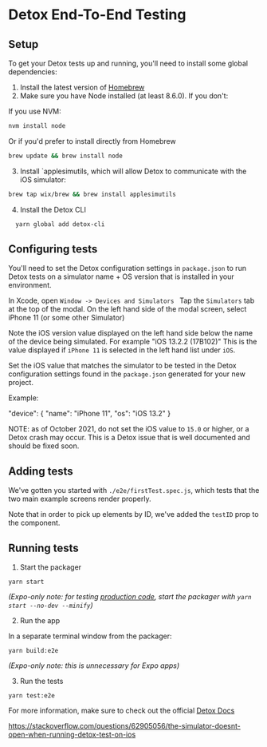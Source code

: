 # Detox End-To-End Testing

## Setup

To get your Detox tests up and running, you'll need to install some global dependencies:

1. Install the latest version of [Homebrew](https://brew.sh/)
2. Make sure you have Node installed (at least 8.6.0). If you don't:

If you use NVM:

```bash
nvm install node
```

Or if you'd prefer to install directly from Homebrew

```bash
brew update && brew install node
```

3. Install `applesimutils, which will allow Detox to communicate with the iOS simulator:

```bash
brew tap wix/brew && brew install applesimutils
```

4. Install the Detox CLI

```bash
  yarn global add detox-cli
```

## Configuring tests

You'll need to set the Detox configuration settings in `package.json` to run Detox tests on a simulator name + OS version that is installed in your environment.

In Xcode, open `Window -> Devices and Simulators `
Tap the `Simulators` tab at the top of the modal.
On the left hand side of the modal screen, select iPhone 11 (or some other Simulator)

Note the iOS version value displayed on the left hand side below the name of the device being simulated. For example "iOS 13.2.2 (17B102)" This is the value displayed if `iPhone 11` is selected in the left hand list under `iOS`.

Set the iOS value that matches the simulator to be tested in the Detox configuration settings found in the `package.json` generated for your new project.

Example:

"device": { "name": "iPhone 11", "os": "iOS 13.2" }

NOTE: as of October 2021, do not set the iOS value to `15.0` or higher, or a Detox crash may occur. This is a Detox issue that is well documented and should be fixed soon.

## Adding tests

We've gotten you started with `./e2e/firstTest.spec.js`, which tests that the two main example screens render properly.

Note that in order to pick up elements by ID, we've added the `testID` prop to the component.

## Running tests

1. Start the packager

```
yarn start
```

_(Expo-only note: for testing [production code](https://docs.expo.io/workflow/development-mode/#production-mode), start the packager with `yarn start --no-dev --minify`)_

2. Run the app

In a separate terminal window from the packager:

```
yarn build:e2e
```

_(Expo-only note: this is unnecessary for Expo apps)_

3. Run the tests

```
yarn test:e2e
```

For more information, make sure to check out the official [Detox Docs](https://github.com/wix/Detox/blob/master/docs/README.md)

https://stackoverflow.com/questions/62905056/the-simulator-doesnt-open-when-running-detox-test-on-ios
